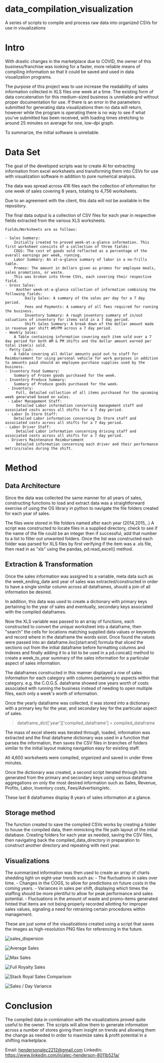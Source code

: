 # data_compilation_visualization
A series of scripts to compile and process raw data into organized CSVs for use in visualizations

# Intro

With drastic changes in the marketplace due to COVID, the owner of this business/franchise was looking for a faster, more reliable means of compiling information so that it could be saved and used in data visualization programs.

The purpose of this project was to use increase the readability of sales information collected in XLS files one week at a time.
The existing form of data concatenation for this medium-sized business is unreliable and without proper documentation for use. If there is an error in the parameters submitted for generating data visualizations then no data will return, however while the program is operating there is no way to see if what you've submitted has been received, with loading times stretching to around 25 minutes on average for one, low-dpi graph.

To summarize, the initial software is unreliable.

# Data Set 
The goal of the developed scripts was to create AI for extracting information from excel worksheets and transforming them into CSVs for use with visualization software in addition to pure numerical analysis.

The data was spread across 416 files each the collection of information for one week of sales covering 8 years, totaling to 4,756 worksheets. 

Due to an agreement with the client, this data will not be available in the repository.

The final data output is a collection of CSV files for each year in respective fields extracted from the various XLS worksheets.

    Fields/Worksheets are as follows:

    - Sales Summary:
        Initially created to proved week-at-a-glance information. This first worksheet consists of a collection of three fields: 
        COGS: The cost of goods sold reflected as a percentage of the overall earnings per week, running.
        Labor Summary: An at-a-glance summary of labor in a no-frills table.
        Promos: The amount in dollars given as promos for employee meals, sales promotions, or waste.
        This was broken into three CSVs, each covering their respective field.
    - Gross Sales:
         Another week-at-a-glance collection of information combining the following fields:
             Daily Sales: A summary of the sales per day for a 7 day period.
             Fees and Payments: A summary of all fees required for running the business.
             Inventory Summary: A rough inventory summary of in/out valuations of inventory for items sold in a 7 day period.
             Shift Sales Summary: A break down of the dollar amount made in revenue per shift AM/PM across a 7 day period.
    - Weekly Sales:
        A Table containing information covering each item sold over a 7 day period for both AM & PM shifts and the dollar amount earned per total item(s) sold.
    - Petty Cash:
        A table covering all dollar amounts paid out to staff for Reimbursement for using personal vehicle for work purposes in addition to amounts paid should an employee purchase supplies used by the business.
    - Inventory Food Summary:
        Summary of Frozen goods purchased for the week.
    - Inventory Produce Summary:
        Summary of Produce goods purchased for the week.
     - Inventory:
         Full, detailed collection of all items purchased for the upcoming week generated based on sales.
     - Labor Management Staff:
         Detailed Labor information concerning management staff and associated costs across all shifts for a 7 day period.
     - Labor In Store Staff:
        Detailed Labor information concerning In Store staff and associated costs across all shifts for a 7 day period.
    - Labor Driver Staff:
         Detailed Labor information concerning driving staff and associated costs across all shifts for a 7 day period.
     - Drivers Maintenance Reimbursement
         Detailed information concerning each driver and their performance metrics/sales during the shift.

# Method

## Data Architecture 
Since the data was collected the same manner for all years of sales, constructing functions to load and extract data was a straightforward exercise of using the OS library in python to navigate the file folders created for each year of sales.

The files were stored in file folders named after each year (2014,2015,..) A script was constructed to locate files in a supplied directory, check to see if the name of the file could be an integer then if successful, add that number to a list to filter out unwanted folders. Once the list was constructed each folder was parsed for XLS files by first verifying if the item was a .xls file, then read in as "xls" using the pandas, pd.read_excel() method.

## Extraction & Transformation
Once the sales information was assigned to a variable, meta data such as the week_ending_date and year of sales was extracted/constructed in order to have a single similar column across all dataframes, should a join of all information be desired.

In addition, this data was used to create a dictionary with primary keys pertaining to the year of sales and eventually, secondary keys associated with the compiled dataframes.

Now the XLS variable was passed to an array of functions, each constructed to convert the unique worksheet into a dataframe, then "search" the cells for locations matching supplied data values or keywords and record where in the dataframe the words exist. Once found the values were passed into an dataframe.iloc[start:end] formula that sliced the sections out from the initial dataframe before formatting columns and indexes and finally adding it to a list to be used in a pd.concat() method to create a week_to_year summary of the sales information for a particular aspect of sales information.

The dataframes constructed in this manner displayed a row of sales information for each category with columns pertaining to aspects within that category.
        e.g. the C.O.G.S. dataframe showed one years worth of costs associated with running the business instead of needing to open multiple files, each only a week's worth of information.

Once the yearly dataframe was collected, it was stored into a dictionary with a primary key for the year, and secondary key for the particular aspect of sales.

> dataframe_dict['year']['compiled_dataframe'] = compiled_dataframe

The mass of excel sheets was iterated through, loaded, information was extracted and the final dataframe dictionary was used in a function that parses the information, then saves the CSV files in branches of folders similar to the initial layout making navigation easy for existing staff.

All 4,600 worksheets were compiled, organized and saved in under three minutes.

Once the dictionary was created, a second script iterated through lists generated from the primary and secondary keys using various dataframe aggregations on only the most desired information such as Sales, Revenue, Profits, Labor, Inventory costs, Fees/Advertising/etc.

These last 8 dataframes display 8 years of sales information at a glance.

## Storage method

The function created to save the compiled CSVs works by creating a folder to house the compiled data, them mimicking the file path layout of the initial database. Creating folders for each year as needed, saving the CSV files, then navigating back the compiled_data_directory in preparation to construct another directory and repeating with next year.



## Visualizations
The summarized information was then used to create an array of charts shedding light on eight-year trends such as:
     - The fluctuations in sales over time.
    - Changes in the COGS, to allow for predictions on future costs in the coming years.
    - Variances in sales per shift, displaying which times the staffing should be more plentiful to allow for peak performance and sales potential.
    - Fluctuations in the amount of waste and promo-items generated hinted that items are not being properly recorded allotting for improper sales values, signaling a need for retraining certain procedures within management.

These are just some of the visualizations created using a script that saves the images as high-resolution PNG files for referencing in the future.

![sales_dispersion](/visualizations/2021_Sales_Dispersion_AM_PM.png)

![Average Sales](/visualizations/Average%20Sales%20per%20Shift%2C%20per%20Year.png)

![Max Sales](/visualizations/Max%20Sales%20per%20Shift%2C%20per%20Year.png)

![Full Royalty Sales](/visualizations/Royalty%20Sales%20per%20Shift%2C%20per%20Year.png)

![Stack Royal Sales Comparison](/visualizations/Royalty%20Sales%20per%20Shift%2C%20per%20Year%20-%20stacked.png)

![Sales / Day Variance](/visualizations/Variance%20percentage%20of%20Sales%20per%20Shift%2C%20per%20Year.png)


# Conclusion
The compiled data in combination with the visualizations proved quite useful to the owner. The scripts will allow them to generate information across a number of stores giving them insight on trends and allowing them the change as needed in order to maximize sales & profit potential in a shifting marketplace.



Email: hendersonalec2212@gmail.com
LinkedIn: https://www.linkedin.com/in/alec-henderson-8011b521a/
